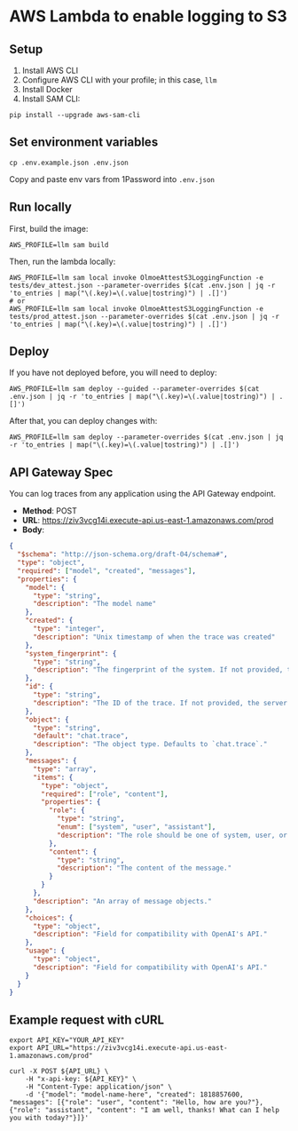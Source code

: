 # AWS Lambda to enable logging to S3

## Setup

1. Install AWS CLI
2. Configure AWS CLI with your profile; in this case, `llm`
3. Install Docker
4. Install SAM CLI:

```shell
pip install --upgrade aws-sam-cli
```

## Set environment variables

```
cp .env.example.json .env.json
```

Copy and paste env vars from 1Password into `.env.json`

## Run locally

First, build the image:

```shell
AWS_PROFILE=llm sam build
```

Then, run the lambda locally:

```shell
AWS_PROFILE=llm sam local invoke OlmoeAttestS3LoggingFunction -e tests/dev_attest.json --parameter-overrides $(cat .env.json | jq -r 'to_entries | map("\(.key)=\(.value|tostring)") | .[]')
# or
AWS_PROFILE=llm sam local invoke OlmoeAttestS3LoggingFunction -e tests/prod_attest.json --parameter-overrides $(cat .env.json | jq -r 'to_entries | map("\(.key)=\(.value|tostring)") | .[]')
```

## Deploy

If you have not deployed before, you will need to deploy:

```shell
AWS_PROFILE=llm sam deploy --guided --parameter-overrides $(cat .env.json | jq -r 'to_entries | map("\(.key)=\(.value|tostring)") | .[]')
```

After that, you can deploy changes with:

```shell
AWS_PROFILE=llm sam deploy --parameter-overrides $(cat .env.json | jq -r 'to_entries | map("\(.key)=\(.value|tostring)") | .[]')
```

## API Gateway Spec

You can log traces from any application using the API Gateway endpoint.

- **Method**: POST
- **URL**: <https://ziv3vcg14i.execute-api.us-east-1.amazonaws.com/prod>
- **Body**:

```json
{
  "$schema": "http://json-schema.org/draft-04/schema#",
  "type": "object",
  "required": ["model", "created", "messages"],
  "properties": {
    "model": {
      "type": "string",
      "description": "The model name"
    },
    "created": {
      "type": "integer",
      "description": "Unix timestamp of when the trace was created"
    },
    "system_fingerprint": {
      "type": "string",
      "description": "The fingerprint of the system. If not provided, the model will be used."
    },
    "id": {
      "type": "string",
      "description": "The ID of the trace. If not provided, the server will assign a random UUID by the endpoint. Must be unique across all traces with the same fingerprint."
    },
    "object": {
      "type": "string",
      "default": "chat.trace",
      "description": "The object type. Defaults to `chat.trace`."
    },
    "messages": {
      "type": "array",
      "items": {
        "type": "object",
        "required": ["role", "content"],
        "properties": {
          "role": {
            "type": "string",
            "enum": ["system", "user", "assistant"],
            "description": "The role should be one of system, user, or assistant."
          },
          "content": {
            "type": "string",
            "description": "The content of the message."
          }
        }
      },
      "description": "An array of message objects."
    },
    "choices": {
      "type": "object",
      "description": "Field for compatibility with OpenAI's API."
    },
    "usage": {
      "type": "object",
      "description": "Field for compatibility with OpenAI's API."
    }
  }
}
```

## Example request with cURL

```shell
export API_KEY="YOUR_API_KEY"
export API_URL="https://ziv3vcg14i.execute-api.us-east-1.amazonaws.com/prod"

curl -X POST ${API_URL} \
    -H "x-api-key: ${API_KEY}" \
    -H "Content-Type: application/json" \
    -d '{"model": "model-name-here", "created": 1818857600, "messages": [{"role": "user", "content": "Hello, how are you?"}, {"role": "assistant", "content": "I am well, thanks! What can I help you with today?"}]}'
```
